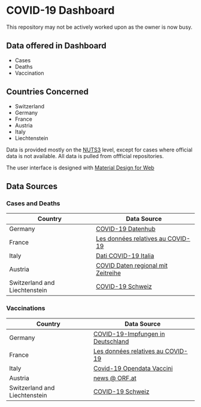 # COVID-19 Dashboard

This repository may not be actively worked upon as the owner is now busy.

## Data offered in Dashboard
* Cases
* Deaths
* Vaccination

## Countries Concerned
* Switzerland
* Germany
* France
* Austria
* Italy
* Liechtenstein

Data is provided mostly on the [NUTS3](https://en.wikipedia.org/wiki/Nomenclature_of_Territorial_Units_for_Statistics) level, except for cases where official data is not available. All data is pulled from offficial repositories.

The user interface is designed with [Material Design for Web](https://material.io/)

## Data Sources

### Cases and Deaths
| Country 						| Data Source																					|
| ----------------------------- | --------------------------------------------------------------------------------------------- |
| Germany 						| [COVID-19 Datenhub](https://npgeo-corona-npgeo-de.hub.arcgis.com/)							|
| France  						| [Les données relatives au COVID-19](https://www.data.gouv.fr/fr/pages/donnees-coronavirus/)	|
| Italy   						| [Dati COVID-19 Italia](https://github.com/pcm-dpc/COVID-19)									|
| Austria 						| [COVID Daten regional mit Zeitreihe](https://innosol.at/covid/district.html)					|
| Switzerland and Liechtenstein	| [COVID-19 Schweiz](https://opendata.swiss/de/dataset/covid-19-schweiz)						|

### Vaccinations
| Country 						| Data Source																																|
| ----------------------------- | ----------------------------------------------------------------------------------------------------------------------------------------- |
| Germany 						| [COVID-19-Impfungen in Deutschland](https://github.com/robert-koch-institut/COVID-19-Impfungen_in_Deutschland)							|
| France  						| [Les données relatives au COVID-19](https://www.data.gouv.fr/fr/pages/donnees-coronavirus/)												|
| Italy   						| [Covid-19 Opendata Vaccini](https://github.com/italia/covid19-opendata-vaccini)															|
| Austria 						| [news @ ORF.at](https://orf.at/corona/daten/impfung/)																						|
| Switzerland and Liechtenstein	| [COVID-19 Schweiz](https://www.covid19.admin.ch/de/vaccination/persons)																	|
